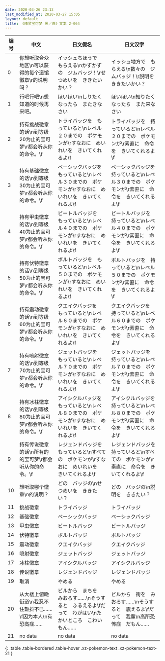 ```yaml
---
date: 2020-03-26 23:13
last_modified_at: 2020-03-27 15:05
layout: default
title: 《精灵宝可梦 黑／白》文本 2-064
---
```

| 编号 | 中文 | 日文假名 | 日文汉字 |
| ---- | ---- | ---- | --- |
| 0 | 你想听取合众地区\n可以获得的每个道馆徽章\r的说明吗？ | イッシュちほうで　もらえる\nかずかずの　ジムバッジ！\rせつめいを　ききたいかい？ | イッシュ地方で　もらえる\n数々の　ジムバッジ！\r説明を　ききたいかい？ |
| 1 | 行吧行吧\n想知道的时候再来吧。 | ほいほい\nしりたくなったら　またきなさい | ほいほい\n知りたくなったら　また来なさい |
| 2 | 持有挑战徽章的话\n到等级20为止的宝可梦\r都会听从你的命令。\f | トライバッジを　もっていると\nレベル２０までの　ポケモンが\rすなおに　めいれいを　きいてくれるよ\f | トライバッジを　持っていると\nレベル２０までの　ポケモンが\r素直に　命令を　きいてくれるよ\f |
| 3 | 持有基础徽章的话\n到等级30为止的宝可梦\r都会听从你的命令。\f | ベーシックバッジを　もっていると\nレベル３０までの　ポケモンが\rすなおに　めいれいを　きいてくれるよ\f | ベーシックバッジを　持っていると\nレベル３０までの　ポケモンが\r素直に　命令を　きいてくれるよ\f |
| 4 | 持有甲虫徽章的话\n到等级40为止的宝可梦\r都会听从你的命令。\f | ビートルバッジを　もっていると\nレベル４０までの　ポケモンが\rすなおに　めいれいを　きいてくれるよ\f | ビートルバッジを　持っていると\nレベル４０までの　ポケモンが\r素直に　命令を　きいてくれるよ\f |
| 5 | 持有伏特徽章的话\n到等级50为止的宝可梦\r都会听从你的命令。\f | ボルトバッジを　もっていると\nレベル５０までの　ポケモンが\rすなおに　めいれいを　きいてくれるよ\f | ボルトバッジを　持っていると\nレベル５０までの　ポケモンが\r素直に　命令を　きいてくれるよ\f |
| 6 | 持有震动徽章的话\n到等级60为止的宝可梦\r都会听从你的命令。\f | クエイクバッジを　もっていると\nレベル６０までの　ポケモンが\rすなおに　めいれいを　きいてくれるよ\f | クエイクバッジを　持っていると\nレベル６０までの　ポケモンが\r素直に　命令を　きいてくれるよ\f |
| 7 | 持有喷射徽章的话\n到等级70为止的宝可梦\r都会听从你的命令。\f | ジェットバッジを　もっていると\nレベル７０までの　ポケモンが\rすなおに　めいれいを　きいてくれるよ\f | ジェットバッジを　持っていると\nレベル７０までの　ポケモンが\r素直に　命令を　きいてくれるよ\f |
| 8 | 持有冰柱徽章的话\n到等级80为止的宝可梦\r都会听从你的命令。\f | アイシクルバッジを　もっていると\nレベル８０までの　ポケモンが\rすなおに　めいれいを　きいてくれるよ\f | アイシクルバッジを　持っていると\nレベル８０までの　ポケモンが\r素直に　命令を　きいてくれるよ\f |
| 9 | 持有传说徽章的话\n所有的的宝可梦\r都会听从你的命令。\f | レジェンドバッジを　もっていると\nすべての　ポケモンが\rすなおに　めいれいを　きいてくれるよ\f | レジェンドバッジを　持っていると\nすべての　ポケモンが\r素直に　命令を　きいてくれるよ\f |
| 10 | 想听取哪个徽章\n的说明？ | どの　バッジの\nせつめいを　ききたい？ | どの　バッジの\n説明を　ききたい？ |
| 11 | 挑战徽章 | トライバッジ | トライバッジ |
| 12 | 基础徽章 | ベーシックバッジ | ベーシックバッジ |
| 13 | 甲虫徽章 | ビートルバッジ | ビートルバッジ |
| 14 | 伏特徽章 | ボルトバッジ | ボルトバッジ |
| 15 | 震动徽章 | クエイクバッジ | クエイクバッジ |
| 16 | 喷射徽章 | ジェットバッジ | ジェットバッジ |
| 17 | 冰柱徽章 | アイシクルバッジ | アイシクルバッジ |
| 18 | 传说徽章 | レジェンドバッジ | レジェンドバッジ |
| 19 | 取消 | やめる | やめる |
| 20 | 从大楼上俯瞰街道\n我忍不住颤抖不已……\f因为本人\n有恐高症…… | ビルから　まちを　みおろす……\nそうすると　ふるえるよ\fだって　わがはい\nたかいところ　こわいもん…… | ビルから　街を　みおろす……\nそうすると　震えるよ\fだって　我輩\n高所恐怖症　だもん…… |
| 21 | no data | no data | no data |
{: .table .table-bordered .table-hover .xz-pokemon-text .xz-pokemon-text-21 }